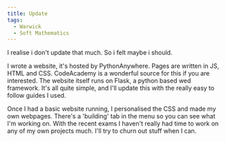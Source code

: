 ```yaml
---
title: Update
tags:
  - Warwick
  - Soft Mathematics
---
```


I realise i don't update that much. So i felt maybe i should.


I wrote a website, it's hosted by PythonAnywhere. Pages are written in JS, HTML and CSS. CodeAcademy is a wonderful source for this if you are interested. The website itself runs on Flask, a python based wed framework. It's all quite simple, and I'll update this with the really easy to follow guides I used.

Once I had a basic website running, I personalised the CSS and made my own webpages. There's a 'building' tab in the menu so you can see what I'm working on. With the recent exams I haven't really had time to work on any of my own projects much. I'll try to churn out stuff when I can.
